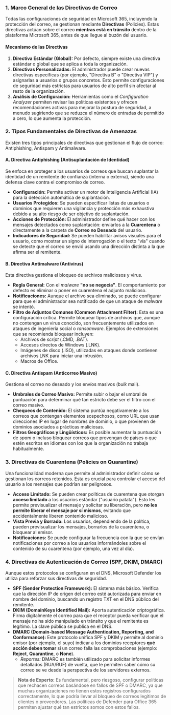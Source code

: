 ### 1. Marco General de las Directivas de Correo

Todas las configuraciones de seguridad en Microsoft 365, incluyendo la protección del correo, se gestionan mediante **Directivas** (Policies). Estas directivas actúan sobre el correo **mientras está en tránsito** dentro de la plataforma Microsoft 365, antes de que llegue al buzón del usuario.

#### Mecanismo de las Directivas

1.  **Directiva Estándar (Global):** Por defecto, siempre existe una directiva estándar o global que se aplica a toda la organización.
2.  **Directivas Personalizadas:** El administrador puede crear nuevas directivas específicas (por ejemplo, "Directiva B" o "Directiva VIP") y asignarlas a usuarios o grupos concretos. Esto permite configuraciones de seguridad más estrictas para usuarios de alto perfil sin afectar al resto de la organización.
3.  **Análisis de Configuración:** Herramientas como el _Configuration Analyzer_ permiten revisar las políticas existentes y ofrecen recomendaciones activas para mejorar la postura de seguridad, a menudo sugiriendo que se reduzca el número de entradas de permitido a cero, lo que aumenta la protección.

### 2. Tipos Fundamentales de Directivas de Amenazas

Existen tres tipos principales de directivas que gestionan el flujo de correo: Antiphishing, Antispam y Antimalware.

#### A. Directiva Antiphishing (Antisuplantación de Identidad)

Se enfoca en proteger a los usuarios de correos que buscan suplantar la identidad de un remitente de confianza (interna o externa), siendo una defensa clave contra el compromiso de correo.

- **Configuración:** Permite activar un motor de Inteligencia Artificial (IA) para la detección automática de suplantación.
- **Usuarios Protegidos:** Se pueden especificar listas de usuarios o dominios que requieren una vigilancia y protección más exhaustiva debido a su alto riesgo de ser objetivo de suplantación.
- **Acciones de Protección:** El administrador define qué hacer con los mensajes detectados como suplantación: enviarlos a la **Cuarentena** o directamente a la carpeta de **Correo no Deseado** del usuario.
- **Indicadores de Seguridad:** Se pueden habilitar avisos visuales para el usuario, como mostrar un signo de interrogación o el texto "vía" cuando se detecte que el correo se envió usando una dirección distinta a la que afirma ser el remitente.

#### B. Directiva Antimalware (Antivirus)

Esta directiva gestiona el bloqueo de archivos maliciosos y virus.

- **Regla General:** Con el _malware_ **"no se negocia"**. El comportamiento por defecto es eliminar o poner en cuarentena el adjunto malicioso.
- **Notificaciones:** Aunque el archivo sea eliminado, se puede configurar para que el administrador sea notificado de que un ataque de _malware_ se intentó.
- **Filtro de Adjuntos Comunes (Common Attachment Filter):** Esta es una configuración crítica. Permite bloquear tipos de archivos que, aunque no contengan un virus conocido, son frecuentemente utilizados en ataques de ingeniería social o _ransomware_. Ejemplos de extensiones que se recomienda bloquear incluyen:
  - Archivos de _script_ (.CMD, .BAT).
  - Accesos directos de Windows (.LNK).
  - Imágenes de disco (.ISO), utilizadas en ataques donde contienen archivos LNK para iniciar una intrusión.
  - Macros de Office.

#### C. Directiva Antispam (Anticorreo Masivo)

Gestiona el correo no deseado y los envíos masivos (_bulk_ mail).

- **Umbrales de Correo Masivo:** Permite subir o bajar el umbral de puntuación para determinar qué tan estricto debe ser el filtro con el correo masivo.
- **Chequeos de Contenido:** El sistema puntúa negativamente a los correos que contengan elementos sospechosos, como URL que usan direcciones IP en lugar de nombres de dominio, o que provienen de dominios asociados a prácticas maliciosas.
- **Filtros Geográficos y Lingüísticos:** Es posible aumentar la puntuación de _spam_ o incluso bloquear correos que provengan de países o que estén escritos en idiomas con los que la organización no trabaja habitualmente.

### 3. Directivas de Cuarentena (Policies on Quarantine)

Una funcionalidad moderna que permite al administrador definir cómo se gestionan los correos retenidos. Esta es crucial para controlar el acceso del usuario a los mensajes que podrían ser peligrosos.

- **Acceso Limitado:** Se pueden crear políticas de cuarentena que otorgan **acceso limitado** a los usuarios estándar ("usuario patata"). Esto les permite previsualizar el mensaje y solicitar su liberación, pero **no les permite liberar el mensaje por sí mismos**, evitando que accidentalmente liberen contenido malicioso.
- **Vista Previa y Borrado:** Los usuarios, dependiendo de la política, pueden previsualizar los mensajes, borrarlos de la cuarentena, o bloquear al emisor.
- **Notificaciones:** Se puede configurar la frecuencia con la que se envían notificaciones por correo a los usuarios informándoles sobre el contenido de su cuarentena (por ejemplo, una vez al día).

### 4. Directivas de Autenticación de Correo (SPF, DKIM, DMARC)

Aunque estos protocolos se configuran en el DNS, Microsoft Defender los utiliza para reforzar sus directivas de seguridad.

- **SPF (Sender Protection Framework):** El sistema más básico. Verifica que la dirección IP de origen del correo esté autorizada para enviar en nombre del dominio, buscando un registro TXT en el DNS público del remitente.
- **DKIM (DomainKeys Identified Mail):** Aporta autenticación criptográfica. Firma digitalmente el correo para que el receptor pueda verificar que el mensaje no ha sido manipulado en tránsito y que el remitente es legítimo. La clave pública se publica en el DNS.
- **DMARC (Domain-based Message Authentication, Reporting, and Conformance):** Este protocolo unifica SPF y DKIM y permite al dominio emisor (por ejemplo, el suyo) indicar a los dominios receptores **qué acción deben tomar** si un correo falla las comprobaciones (ejemplo: **Reject**, **Quarantine**, o **None**).
  - _Reportes:_ DMARC es también utilizado para solicitar informes detallados (RUA/RUF) de vuelta, que le permiten saber cómo su correo se ve desde la perspectiva de los servidores externos.

> **Nota de Experto:** Es fundamental, pero riesgoso, configurar políticas que rechacen correos basándose en fallos de SPF o DMARC, ya que muchas organizaciones no tienen estos registros configurados correctamente, lo que podría llevar al bloqueo de correos legítimos de clientes o proveedores. Las políticas de Defender para Office 365 permiten ajustar qué tan estrictos somos con estos fallos.
